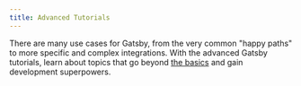 ```yaml
---
title: Advanced Tutorials
---
```


There are many use cases for Gatsby, from the very common "happy paths" to more specific and complex integrations. With the advanced Gatsby tutorials, learn about topics that go beyond [the basics](/tutorial/) and gain development superpowers.

<GuideList slug={props.slug} />
